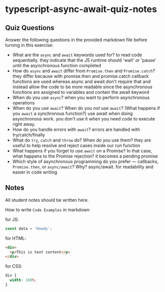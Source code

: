 # typescript-async-await-quiz-notes

## Quiz Questions

Answer the following questions in the provided markdown file before turning in this exercise:

- What are the `async` and `await` keywords used for?
  to read code sequentially. they indicate that the JS runtime should 'wait' or 'pause' until the asynchronous function completed
- How do `async` and `await` differ from `Promise.then` and `Promise.catch`?
  they differ because with promise.then and promise.catch callback functions are used whereas async and await don't require that and instead allow the code to be more readable since the asynchronous functions are assigned to variables and contain the await keyword
- When do you use `async`?
  when you want to perform asynchronous operations
- When do you use `await`? When do you _not_ use `await`? (What happens if you `await` a synchronous function?)
  use await when doing asynchronous work. you don't use it when you need code to execute right away.
- How do you handle errors with `await`?
  errors are handled with try/catch/finally
- What do `try`, `catch` and `throw` do? When do you use them?
  they are useful to help resolve and reject cases inside our run function
- What happens if you forget to use `await` on a Promise? In that case, what happens to the Promise rejection?
  it becomes a pending promise
- Which style of asynchronous programming do you prefer — callbacks, `Promise.then`, or `async/await`? Why?
  async/await. for readability and easier in code writing

## Notes

All student notes should be written here.

How to write `Code Examples` in markdown

for JS:

```javascript
const data = 'Howdy';
```

for HTML:

```html
<div>
  <p>This is text content</p>
</div>
```

for CSS:

```css
div {
  width: 100%;
}
```
